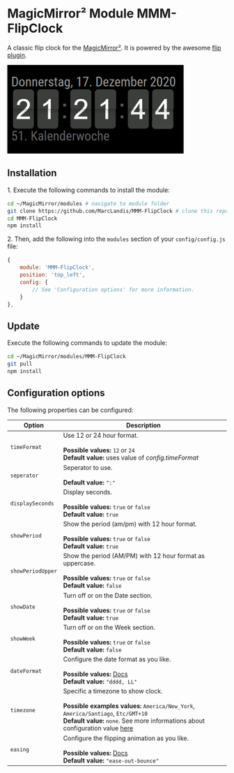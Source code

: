 # MagicMirror² Module MMM-FlipClock

A classic flip clock for the [MagicMirror²](https://github.com/MagicMirrorOrg/MagicMirror). It is powered by the awesome [flip plugin](https://pqina.nl/flip/).

![Example](/example.gif?raw=true)

## Installation

1\. Execute the following commands to install the module:

```bash
cd ~/MagicMirror/modules # navigate to module folder
git clone https://github.com/MarcLandis/MMM-FlipClock # clone this repository
cd MMM-FlipClock
npm install
```

2\. Then, add the following into the `modules` section of your `config/config.js` file:

```javascript
{
    module: 'MMM-FlipClock',
    position: 'top_left',
    config: {
        // See 'Configuration options' for more information.
    }
},
```

## Update

Execute the following commands to update the module:

```bash
cd ~/MagicMirror/modules/MMM-FlipClock
git pull
npm install
```

## Configuration options

The following properties can be configured:

| Option            | Description                                                                                                                                                                                                                                                                             |
| ----------------- | --------------------------------------------------------------------------------------------------------------------------------------------------------------------------------------------------------------------------------------------------------------------------------------- |
| `timeFormat`      | Use 12 or 24 hour format. <br><br> **Possible values:** `12` or `24` <br> **Default value:** uses value of _config.timeFormat_                                                                                                                                                          |
| `seperator`       | Seperator to use. <br><br> **Default value:** `":"`                                                                                                                                                                                                                                     |
| `displaySeconds`  | Display seconds. <br><br> **Possible values:** `true` or `false` <br> **Default value:** `true`                                                                                                                                                                                         |
| `showPeriod`      | Show the period (am/pm) with 12 hour format. <br><br> **Possible values:** `true` or `false` <br> **Default value:** `true`                                                                                                                                                             |
| `showPeriodUpper` | Show the period (AM/PM) with 12 hour format as uppercase. <br><br> **Possible values:** `true` or `false` <br> **Default value:** `false`                                                                                                                                               |
| `showDate`        | Turn off or on the Date section. <br><br> **Possible values:** `true` or `false` <br> **Default value:** `true`                                                                                                                                                                         |
| `showWeek`        | Turn off or on the Week section. <br><br> **Possible values:** `true` or `false` <br> **Default value:** `false`                                                                                                                                                                        |
| `dateFormat`      | Configure the date format as you like. <br><br> **Possible values:** [Docs](http://momentjs.com/docs/#/displaying/format/) <br> **Default value:** `"dddd, LL"`                                                                                                                         |
| `timezone`        | Specific a timezone to show clock. <br><br> **Possible examples values:** `America/New_York`, `America/Santiago`, `Etc/GMT+10` <br> **Default value:** `none`. See more informations about configuration value [here](https://momentjs.com/timezone/docs/#/data-formats/packed-format/) |
| `easing`          | Configure the flipping animation as you like. <br><br> **Possible values:** [Docs](https://pqina.nl/tick/#transitions-easing) <br> **Default value:** `"ease-out-bounce"`                                                                                                               |
